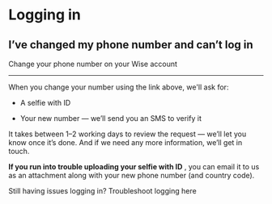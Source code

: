 # Logging in  
## I’ve changed my phone number and can’t log in  
Change your phone number on your Wise account

* * *

When you change your number using the link above, we'll ask for:

  * A selfie with ID

  * Your new number — we’ll send you an SMS to verify it




It takes between 1–2 working days to review the request — we’ll let you know once it’s done. And if we need any more information, we’ll get in touch.

 **If you run into trouble uploading your selfie with ID** , you can email it to us as an attachment along with your new phone number (and country code). 

Still having issues logging in? Troubleshoot logging here
